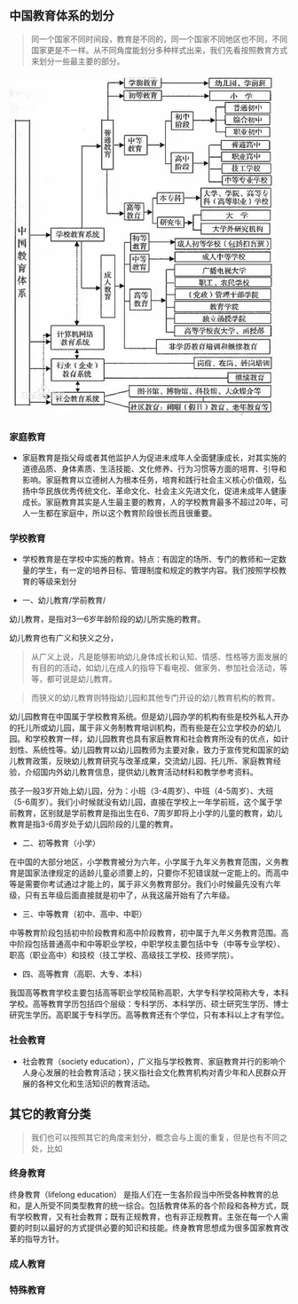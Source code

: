 ## 中国教育体系的划分

> 同一个国家不同时间段，教育是不同的，同一个国家不同地区也不同，不同国家更是不一样。从不同角度能划分多种样式出来，我们先看按照教育方式来划分一些最主要的部分。

![](../../resources/中国教育体系.webp)

### 家庭教育

* 家庭教育是指父母或者其他监护人为促进未成年人全面健康成长，对其实施的道德品质、身体素质、生活技能、文化修养、行为习惯等方面的培育、引导和影响。家庭教育以立德树人为根本任务，培育和践行社会主义核心价值观，弘扬中华民族优秀传统文化、革命文化、社会主义先进文化，促进未成年人健康成长。家庭教育其实是人生最主要的教育，人的学校教育最多不超过20年，可人一生都在家庭中，所以这个教育阶段很长而且很重要。	

### 学校教育

* 学校教育是在学校中实施的教育。特点：有固定的场所、专门的教师和一定数量的学生，有一定的培养目标、管理制度和规定的教学内容。我们按照学校教育的等级来划分

* 一、幼儿教育/学前教育/

幼儿教育，是指对3—6岁年龄阶段的幼儿所实施的教育。

幼儿教育也有广义和狭义之分，

> 从广义上说，凡是能够影响幼儿身体成长和认知、情感、性格等方面发展的有目的的活动，如幼儿在成人的指导下看电视、做家务、参加社会活动，等等，都可说是幼儿教育。

> 而狭义的幼儿教育则特指幼儿园和其他专门开设的幼儿教育机构的教育。

幼儿园教育在中国属于学校教育系统。但是幼儿园办学的机构有些是校外私人开办的托儿所或幼儿园，属于非义务制教育培训机构，而有些是在公立学校办的幼儿园。和学校教育一样，幼儿园教育也具有家庭教育和社会教育所没有的优点，如计划性、系统性等。幼儿园教育以幼儿园教师为主要对象，致力于宣传党和国家的幼儿教育政策，反映幼儿教育研究与改革成果，交流幼儿园、托儿所、家庭教育经验，介绍国内外幼儿教育信息，提供幼儿教育活动材料和教学参考资料。

孩子一般3岁开始上幼儿园，分为：小班（3-4周岁）、中班（4-5周岁）、大班（5-6周岁）。我们小时候就没有幼儿园，直接在学校上一年学前班，这个属于学前教育，区别就是学前教育是指出生在6、7周岁即将上小学的儿童的教育，幼儿教育是指3-6周岁处于幼儿园阶段的儿童的教育。

* 二、初等教育（小学）

在中国的大部分地区，小学教育被分为六年，小学属于九年义务教育范围，义务教育是国家法律规定的适龄儿童必须要上的，只要你不犯错误就一定能上的。而高中等是需要你考试通过才能上的，属于非义务教育部分。我们小时候最先没有六年级，只有五年级后面直接就是初中了，从我这届开始有了六年级。

*  三、中等教育（初中、高中、中职）

中等教育阶段包括初中阶段教育和高中阶段教育，初中属于九年义务教育范围。高中阶段包括普通高中和中等职业学校，中职学校主要包括中专（中等专业学校）、职高（职业高中）和技校（技工学校、高级技工学校、技师学院）。

* 四、高等教育（高职、大专、本科）

我国高等教育学校主要包括高等职业学校简称高职，大学专科学校简称大专，本科学校。高等教育学历包括四个层级：专科学历、本科学历、硕士研究生学历、博士研究生学历。高职属于专科学历。高等教育还有个学位，只有本科以上才有学位。


### 社会教育

* 社会教育（society education），广义指与学校教育、家庭教育并行的影响个人身心发展的社会教育活动；狭义指社会文化教育机构对青少年和人民群众开展的各种文化和生活知识的教育活动。


## 其它的教育分类

> 我们也可以按照其它的角度来划分，概念会与上面的重复，但是也有不同之处，比如

### 终身教育

终身教育（lifelong education） 是指人们在一生各阶段当中所受各种教育的总和，是人所受不同类型教育的统一综合。包括教育体系的各个阶段和各种方式，既有学校教育，又有社会教育；既有正规教育，也有非正规教育。主张在每一个人需要的时刻以最好的方式提供必要的知识和技能。终身教育思想成为很多国家教育改革的指导方针。


### 成人教育


### 特殊教育